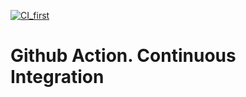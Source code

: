 [![CI_first](https://github.com/A125-coder/1323GA/actions/workflows/myworkflow.yml/badge.svg)](https://github.com/A125-coder/1323GA/actions/workflows/myworkflow.yml)

# Github Action. Continuous Integration
